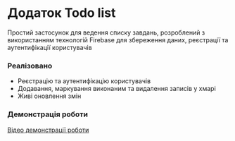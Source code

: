 # Додаток Todo list
Простий застосунок для ведення списку завдань, розроблений з використанням технологій Firebase для збереження даних, реєстрації та аутентифікації користувачів
### Реалізовано
- Реєстрацію та аутентифікацію користувачів
- Додавання, маркування виконаним та видалення записів у хмарі
- Живі оновлення змін

### Демонстрація роботи
[Відео демонстрації роботи](https://raw.githubusercontent.com/roachunter/firebase-todo/main/assets/preview.mp4)
